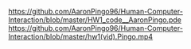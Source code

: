 https://github.com/AaronPingo96/Human-Computer-Interaction/blob/master/HW1_code__AaronPingo.pde
https://github.com/AaronPingo96/Human-Computer-Interaction/blob/master/hw1(vid).Pingo.mp4
